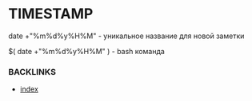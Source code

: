 # TIMESTAMP

date +"%m%d%y%H%M" - уникальное название для новой заметки

 $( date +"%m%d%y%H%M" ) - bash команда 
 
 ### BACKLINKS
 * [index](index)
